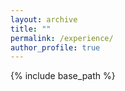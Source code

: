 ```yaml
---
layout: archive
title: ""
permalink: /experience/
author_profile: true
---
```


{% include base_path %}
